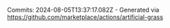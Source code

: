 Commits: 2024-08-05T13:37:17.082Z - Generated via https://github.com/marketplace/actions/artificial-grass
<br>
